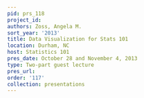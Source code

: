 ```yaml
---
pid: prs_118
project_id: 
authors: Zoss, Angela M.
sort_year: '2013'
title: Data Visualization for Stats 101
location: Durham, NC
host: Statistics 101
pres_date: October 28 and November 4, 2013
type: Two-part guest lecture
pres_url: 
order: '117'
collection: presentations
---
```

